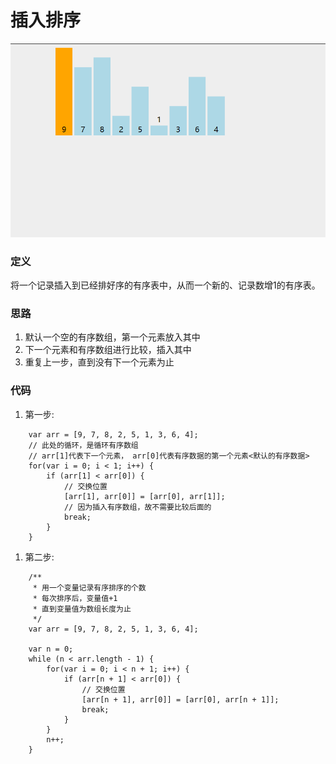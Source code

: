 # 插入排序
![插入排序](../source/images/algorithm/insert.gif)

### 定义
将一个记录插入到已经排好序的有序表中，从而一个新的、记录数增1的有序表。

### 思路
1. 默认一个空的有序数组，第一个元素放入其中
1. 下一个元素和有序数组进行比较，插入其中
1. 重复上一步，直到没有下一个元素为止

### 代码
1. 第一步:
```
    var arr = [9, 7, 8, 2, 5, 1, 3, 6, 4];
    // 此处的循环，是循环有序数组
    // arr[1]代表下一个元素， arr[0]代表有序数据的第一个元素<默认的有序数据>
    for(var i = 0; i < 1; i++) {
        if (arr[1] < arr[0]) {
            // 交换位置
            [arr[1], arr[0]] = [arr[0], arr[1]];
            // 因为插入有序数组，故不需要比较后面的
            break;
        }
    }
```
1. 第二步:
```
    /**
     * 用一个变量记录有序排序的个数
     * 每次排序后，变量值+1
     * 直到变量值为数组长度为止
     */
    var arr = [9, 7, 8, 2, 5, 1, 3, 6, 4];

    var n = 0;
    while (n < arr.length - 1) {
        for(var i = 0; i < n + 1; i++) {
            if (arr[n + 1] < arr[0]) {
                // 交换位置
                [arr[n + 1], arr[0]] = [arr[0], arr[n + 1]];
                break;
            }
        }
        n++;
    }
```